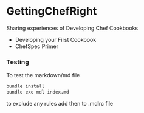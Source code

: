 # GettingChefRight

Sharing experiences of Developing Chef Cookbooks

* Developing your First Cookbook
* ChefSpec Primer

### Testing

To test the markdown/md file 

```bash
bundle install
bundle exe mdl index.md
```

to exclude any rules add then to .mdlrc file
